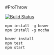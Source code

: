 #ProThrow

[![Build Status](https://travis-ci.org/wookoouk/proThrow.svg)](https://travis-ci.org/wookoouk/proThrow)


```
npm install -g bower
npm install -g mocha
```


```
bower install
npm test
npm start
```
